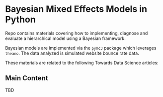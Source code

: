 # Bayesian Mixed Effects Models in Python

Repo contains materials covering how to implementing, diagnose and evaluate a hierarchical model using a Bayesian framework.

Bayesian models are implemented via the `pymc3` package which leverages `theano`. The data analyzed is simulated website bounce rate data. 

These materials are related to the following Towards Data Science articles:


## Main Content

TBD

